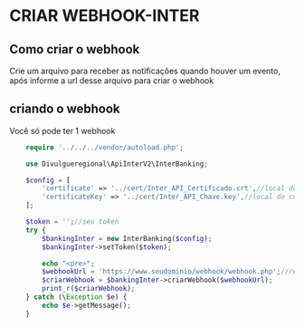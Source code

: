 # CRIAR WEBHOOK-INTER

## Como criar o webhook
Crie um arquivo para receber as notificações quando houver um evento, após informe a url desse arquivo para criar o webhook

## criando o webhook
Você só pode ter 1 webhook

```php
    require '../../../vendor/autoload.php';

    use Divulgueregional\ApiInterV2\InterBanking;

    $config = [
        'certificate' => '../cert/Inter_API_Certificado.crt',//local do certificado crt
        'certificateKey' => '../cert/Inter_API_Chave.key',//local do certificado key
    ];

    $token = '';//seu token
    try {
        $bankingInter = new InterBanking($config);
        $bankingInter->setToken($token);

        echo "<pre>";
        $webhookUrl = 'https://www.seudominio/webhook/webhook.php';//recebe as notificações
        $criarWebhook = $bankingInter->criarWebhook($webhookUrl);
        print_r($criarWebhook);
    } catch (\Exception $e) {
        echo $e->getMessage();
    }
```